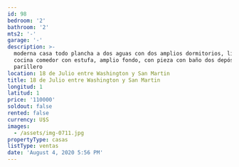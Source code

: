 ```yaml
---
id: 98
bedroom: '2'
bathroom: '2'
mts2: '-'
garage: '-'
description: >-
  moderna casa todo plancha a dos aguas con dos amplios dormitorios, living,
  cocina comedor con estufa, amplio fondo, con pieza con baño dos depósitos y
  parillero
location: 18 de Julio entre Washington y San Martin
title: 18 de Julio entre Washington y San Martin
longitud: 1
latitud: 1
price: '110000'
soldout: false
rented: false
currency: U$S
images:
  - /assets/img-0711.jpg
propertyType: casas
listType: ventas
date: 'August 4, 2020 5:56 PM'
---
```


